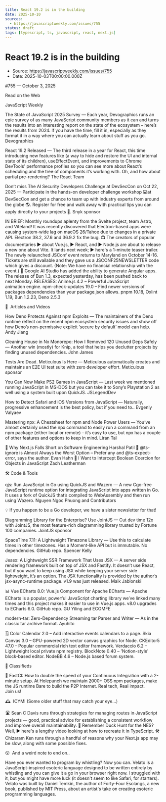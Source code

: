 ```yaml
---
title: React 19.2 is in the building
date: 2025-10-10
sources:
  - https://javascriptweekly.com/issues/755
status: draft
tags: [typescript, ts, javascript, react, next.js]
---
```


# React 19.2 is in the building

- Source: https://javascriptweekly.com/issues/755
- Date: 2025-10-03T00:00:00.000Z

#​755 — October 3, 2025


Read on the Web




    
    

JavaScript Weekly




  





  
  
The State of JavaScript 2025 Survey — Each year, Devographics runs an epic survey of as many JavaScript community members as it can and turns the results into an interesting report on the state of the ecosystem – here’s the results from 2024. If you have the time, fill it in, especially as they format it in a way where you can actually learn about stuff as you go.
Devographics 


  
  
React 19.2 Released — The third release in a year for React, this time introducing new features like <Activity /> (a way to hide and restore the UI and internal state of its children), useEffectEvent, and improvements to Chrome DevTools' performance profiles so you can see more about React’s scheduling and the tree of components it’s  working with. Oh, and how about partial pre-rendering?
The React Team 


  
  
Don’t miss The AI Security Developers Challenge at DevSecCon on Oct 22, 2025 — Participate in the hands-on developer challenge workshop 💻at DevSecCon and get a chance to team up with industry experts from around the globe 🌎. Register for free and walk away with practical tips you can apply directly to your projects 🚀.
Snyk sponsor


IN BRIEF:
Monthly roundups aplenty from the Svelte project, team Astro, and Viteland!
It was recently discovered that Electron-based apps were causing system-wide lag on macOS 26/Tahoe due to changes in a private API. Electron 38.2, 37.6 and 36.9.2 fix the bug.
📺 The creators of popular documentaries ▶️ about Vue.js, ▶️ React, and ▶️ Node.js are about to release a new one about Vite. It lands next week; ▶️ here's a 1-minute teaser trailer.
The newly relaunched JSConf event returns to Maryland on October 14-16. Tickets are still available and they gave us a JSCONF25NEWSLETTER code which gives a discount. (Note: We have no financial relationship with the event.)
🤖 Google AI Studio has added the ability to generate Angular apps.
The release of Bun 1.3, expected yesterday, has been pushed back to next Monday.
RELEASES:
Anime.js 4.2 – Powerful JavaScript animation engine.
npm-check-updates 19.0 – Find newer versions of packages dependencies than your package.json allows.
pnpm 10.18, Oxlint 1.19, Bun 1.2.23, Deno 2.5.3


📖  Articles and Videos




  





  
  
How Deno Protects Against npm Exploits — The maintainers of the Deno runtime reflect on the recent npm ecosystem security issues and show off how Deno’s non-permissive explicit ‘secure by default’ model can help.
Andy Jiang 


  
  
Cleaning House in Nx Monorepo: How I Removed 120 Unused Deps Safely — Another win (mostly) for Knip, a tool that helps you declutter projects by finding unused dependencies.
John James 


  
  
Tests Are Dead. Meticulous Is Here — Meticulous automatically creates and maintains an E2E UI test suite with zero developer effort.
Meticulous sponsor


  
  
You Can Now Make PS2 Games in JavaScript — Last week we mentioned running JavaScript in MS-DOS but you can take it to Sony’s Playstation 2 as well using a system built upon QuickJS.
JSLegendDev 


  
  
How to Detect Safari and iOS Versions from JavaScript — Naturally, progressive enhancement is the best policy, but if you need to..
Evgeniy Valyaev 


  
  
Mastering npx: A Cheatsheet for npm and Node Power Users — You’ve almost certainly used the npx command to easily run a command from an npm package (either local or remote) – it’s easy to use, but npx has a couple of other features and options to keep in mind.
Liran Tal 


📄 Why Next.js Falls Short on Software Engineering  Harshal Patil
📄 @ts-ignore is Almost Always the Worst Option – Prefer any and @ts-expect-error, says the author. Evan Hahn
📄 I Want to Intercept Boolean Coercion for Objects in JavaScript  Zach Leatherman


🛠 Code & Tools





  
  
qjs: Run JavaScript in Go using QuickJS and Wazero — A new Cgo-free JavaScript runtime option for integrating JavaScript into apps written in Go. It uses a fork of QuickJS that’s compiled to WebAssembly and then run using Wazero.
Nguyen Ngoc Phuong and Contributors 


💡 If you happen to be a Go developer, we have a sister newsletter for that!





  
  
Diagramming Library for the Enterprise? Use JointJS — Cut dev time 12x with JointJS, the most feature-rich diagramming library trusted by Fortune 100 companies.
JointJS sponsor


  
  
SpaceTime 7.11: A Lightweight Timezone Library — Use this to calculate times in other timezones. Has a Moment-like API but is immutable. No dependencies. GitHub repo.
Spencer Kelly 


  
  
Jeasx: A Lightweight SSR Framework That Uses JSX — A server side rendering framework built on top of JSX and Fastify. It doesn’t use React, but if you want to keep using JSX while keeping your server side lightweight, it’s an option. The JSX functionality is provided by the author’s jsx-async-runtime package. v1.9 was just released.
Maik Jablonski 


  
  
📊 Vue ECharts 8.0: Vue.js Component for Apache ECharts — Apache ECharts is a popular, powerful JavaScript charting library we’ve linked many times and this project makes it easier to use in Vue.js apps. v8.0 upgrades to ECharts 6.0. GitHub repo.
GU Yiling and ECOMFE 


  
  
modern-tar: Zero-Dependency Streaming tar Parser and Writer — As in the classic tar archive format.
Ayuhito 




🗓️ Color Calendar 2.0 – Add interactive events calendars to a page.
Skia Canvas 3.0 – GPU-powered 2D vector canvas graphics for Node.
CKEditor5 47.0 – Popular commercial rich text editor framework.
Verdaccio 6.2 – Lightweight local private npm registry.
BlockNote 0.40 – 'Notion-style' block-based editor.
NodeBB 4.6 – Node.js based forum system.








	
📰 Classifieds


🚀 FastCI: How to double the speed of your Continuous Integration with a 2-minute setup.
At Holepunch we maintain 2000+ OSS npm packages, make the JS runtime Bare to build the P2P Internet. Real tech, Real impact. Join us!











🕰  ICYMI (Some older stuff that may catch your eye...)




🛣️ Sean C Davis runs through strategies for managing routes in JavaScript projects — good, practical advice for establishing a consistent workflow and improve overall maintainability.
🦆 Remember Duck Hunt for the NES? Well, ▶️ here's a lengthy video looking at how to recreate it in TypeScript.
🛠️ Chizaram Ken runs through a handful of reasons why your Next.js app may be slow, along with some possible fixes.






😗  And a weird note to end on..




Have you ever wanted to program by whistling? Now you can. Velato is a JavaScript-inspired esoteric language designed to be written entirely by whistling and you can give it a go in your browser right now. I struggled with it, but you might have more luck (it doesn't seem to like Safari, for starters).
Velato was built by Daniel Temkin, the author of Forty-Four Esolangs, a new book, published by MIT Press, about an artist's take on creating esoteric programming languages.

